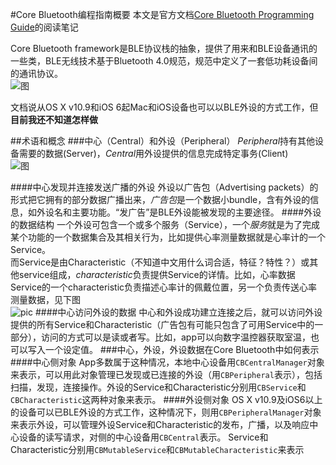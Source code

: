#Core Bluetooth编程指南概要
本文是官方文档[Core Bluetooth Programming Guide](https://developer.apple.com/library/ios/documentation/NetworkingInternetWeb/Conceptual/CoreBluetooth_concepts/AboutCoreBluetooth/Introduction.html#//apple_ref/doc/uid/TP40013257-CH1-SW1)的阅读笔记  

Core Bluetooth framework是BLE协议栈的抽象，提供了用来和BLE设备通讯的一些类，BLE无线技术基于Bluetooth 4.0规范，规范中定义了一套低功耗设备间的通讯协议。  
![图](https://developer.apple.com/library/ios/documentation/NetworkingInternetWeb/Conceptual/CoreBluetooth_concepts/Art/CBTechnologyFramework_2x.png)

文档说从OS X v10.9和iOS 6起Mac和iOS设备也可以以BLE外设的方式工作，但**目前我还不知道怎样做**  

##术语和概念
###中心（Central）和外设（Peripheral）
*Peripheral*持有其他设备需要的数据(Server)，*Central*用外设提供的信息完成特定事务(Client)  
![图](https://developer.apple.com/library/ios/documentation/NetworkingInternetWeb/Conceptual/CoreBluetooth_concepts/Art/CBDevices1_2x.png)

####中心发现并连接发送广播的外设
外设以广告包（Advertising packets）的形式把它拥有的部分数据广播出来，*广告包*是一个数据小bundle，含有外设的信息，如外设名和主要功能。“发广告”是BLE外设能被发现的主要途径。
####外设的数据结构
一个外设可包含一个或多个服务（Service），一个*服务*就是为了完成某个功能的一个数据集合及其相关行为，比如提供心率测量数据就是心率计的一个Service。  
而Service是由Characteristic（不知道中文用什么词合适，特征？特性？）或其他service组成，*characteristic*负责提供Service的详情。比如，心率数据Service的一个characteristic负责描述心率计的佩戴位置，另一个负责传送心率测量数据，见下图  
![pic](https://developer.apple.com/library/ios/documentation/NetworkingInternetWeb/Conceptual/CoreBluetooth_concepts/Art/CBPeripheralData_Example_2x.png)
####中心访问外设的数据
中心和外设成功建立连接之后，就可以访问外设提供的所有Service和Characteristic（广告包有可能只包含了可用Service中的一部分），访问的方式可以是读或者写。比如，app可以向数字温控器获取室温，也可以写入一个设定值。
###中心，外设，外设数据在Core Bluetooth中如何表示
####中心侧对象
App多数属于这种情况，本地中心设备用`CBCentralManager`对象来表示，可以用此对象管理已发现或已连接的外设（用`CBPeripheral`表示），包括扫描，发现，连接操作。外设的Service和Characteristic分别用`CBService`和`CBCharacteristic`这两种对象来表示。
####外设侧对象
OS X v10.9及iOS6以上的设备可以已BLE外设的方式工作，这种情况下，则用`CBPeripheralManager`对象来表示外设，可以管理外设Service和Characteristic的发布，广播，以及响应中心设备的读写请求，对侧的中心设备用`CBCentral`表示。
Service和Characteristic分别用`CBMutableService`和`CBMutableCharacteristic`来表示